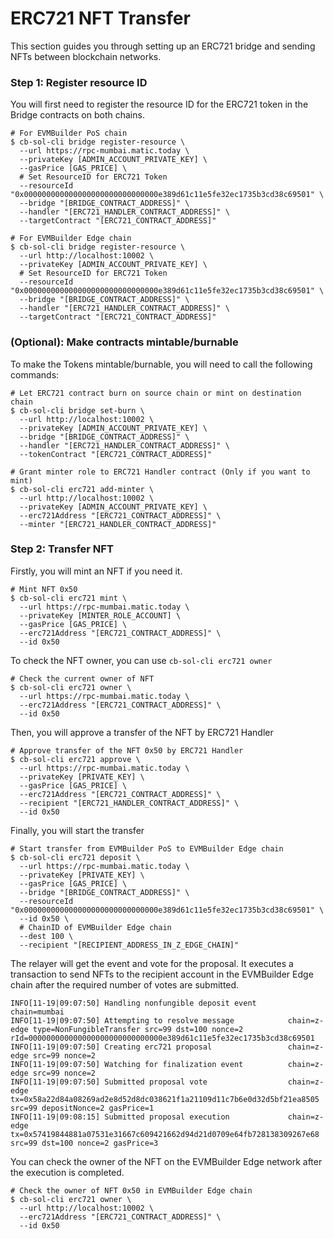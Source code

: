 # ERC721 NFT Transfer

This section guides you through setting up an ERC721 bridge and sending NFTs between blockchain networks.

### Step 1: Register resource ID

You will first need to register the resource ID for the ERC721 token in the Bridge contracts on both chains.

```
# For EVMBuilder PoS chain
$ cb-sol-cli bridge register-resource \
  --url https://rpc-mumbai.matic.today \
  --privateKey [ADMIN_ACCOUNT_PRIVATE_KEY] \
  --gasPrice [GAS_PRICE] \
  # Set ResourceID for ERC721 Token
  --resourceId "0x000000000000000000000000000000e389d61c11e5fe32ec1735b3cd38c69501" \
  --bridge "[BRIDGE_CONTRACT_ADDRESS]" \
  --handler "[ERC721_HANDLER_CONTRACT_ADDRESS]" \
  --targetContract "[ERC721_CONTRACT_ADDRESS]"

# For EVMBuilder Edge chain
$ cb-sol-cli bridge register-resource \
  --url http://localhost:10002 \
  --privateKey [ADMIN_ACCOUNT_PRIVATE_KEY] \
  # Set ResourceID for ERC721 Token
  --resourceId "0x000000000000000000000000000000e389d61c11e5fe32ec1735b3cd38c69501" \
  --bridge "[BRIDGE_CONTRACT_ADDRESS]" \
  --handler "[ERC721_HANDLER_CONTRACT_ADDRESS]" \
  --targetContract "[ERC721_CONTRACT_ADDRESS]"
```

### (Optional): Make contracts mintable/burnable

To make the Tokens mintable/burnable, you will need to call the following commands:

```
# Let ERC721 contract burn on source chain or mint on destination chain
$ cb-sol-cli bridge set-burn \
  --url http://localhost:10002 \
  --privateKey [ADMIN_ACCOUNT_PRIVATE_KEY] \
  --bridge "[BRIDGE_CONTRACT_ADDRESS]" \
  --handler "[ERC721_HANDLER_CONTRACT_ADDRESS]" \
  --tokenContract "[ERC721_CONTRACT_ADDRESS]"

# Grant minter role to ERC721 Handler contract (Only if you want to mint)
$ cb-sol-cli erc721 add-minter \
  --url http://localhost:10002 \
  --privateKey [ADMIN_ACCOUNT_PRIVATE_KEY] \
  --erc721Address "[ERC721_CONTRACT_ADDRESS]" \
  --minter "[ERC721_HANDLER_CONTRACT_ADDRESS]"
```

### Step 2: Transfer NFT

Firstly, you will mint an NFT if you need it.

```
# Mint NFT 0x50
$ cb-sol-cli erc721 mint \
  --url https://rpc-mumbai.matic.today \
  --privateKey [MINTER_ROLE_ACCOUNT] \
  --gasPrice [GAS_PRICE] \
  --erc721Address "[ERC721_CONTRACT_ADDRESS]" \
  --id 0x50
```

To check the NFT owner, you can use `cb-sol-cli erc721 owner`

```
# Check the current owner of NFT
$ cb-sol-cli erc721 owner \
  --url https://rpc-mumbai.matic.today \
  --erc721Address "[ERC721_CONTRACT_ADDRESS]" \
  --id 0x50
```

Then, you will approve a transfer of the NFT by ERC721 Handler

```
# Approve transfer of the NFT 0x50 by ERC721 Handler
$ cb-sol-cli erc721 approve \
  --url https://rpc-mumbai.matic.today \
  --privateKey [PRIVATE_KEY] \
  --gasPrice [GAS_PRICE] \
  --erc721Address "[ERC721_CONTRACT_ADDRESS]" \
  --recipient "[ERC721_HANDLER_CONTRACT_ADDRESS]" \
  --id 0x50
```

Finally, you will start the transfer

```
# Start transfer from EVMBuilder PoS to EVMBuilder Edge chain
$ cb-sol-cli erc721 deposit \
  --url https://rpc-mumbai.matic.today \
  --privateKey [PRIVATE_KEY] \
  --gasPrice [GAS_PRICE] \
  --bridge "[BRIDGE_CONTRACT_ADDRESS]" \
  --resourceId "0x000000000000000000000000000000e389d61c11e5fe32ec1735b3cd38c69501" \
  --id 0x50 \
  # ChainID of EVMBuilder Edge chain
  --dest 100 \
  --recipient "[RECIPIENT_ADDRESS_IN_Z_EDGE_CHAIN]"
```

The relayer will get the event and vote for the proposal. It executes a transaction to send NFTs to the recipient account in the EVMBuilder Edge chain after the required number of votes are submitted.

```
INFO[11-19|09:07:50] Handling nonfungible deposit event       chain=mumbai
INFO[11-19|09:07:50] Attempting to resolve message            chain=z-edge type=NonFungibleTransfer src=99 dst=100 nonce=2 rId=000000000000000000000000000000e389d61c11e5fe32ec1735b3cd38c69501
INFO[11-19|09:07:50] Creating erc721 proposal                 chain=z-edge src=99 nonce=2
INFO[11-19|09:07:50] Watching for finalization event          chain=z-edge src=99 nonce=2
INFO[11-19|09:07:50] Submitted proposal vote                  chain=z-edge tx=0x58a22d84a08269ad2e8d52d8dc038621f1a21109d11c7b6e0d32d5bf21ea8505 src=99 depositNonce=2 gasPrice=1
INFO[11-19|09:08:15] Submitted proposal execution             chain=z-edge tx=0x57419844881a07531e31667c609421662d94d21d0709e64fb728138309267e68 src=99 dst=100 nonce=2 gasPrice=3
```

You can check the owner of the NFT on the EVMBuilder Edge network after the execution is completed.

```
# Check the owner of NFT 0x50 in EVMBuilder Edge chain
$ cb-sol-cli erc721 owner \
  --url http://localhost:10002 \
  --erc721Address "[ERC721_CONTRACT_ADDRESS]" \
  --id 0x50
```
